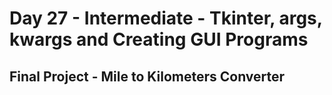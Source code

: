 # Day 27 - Intermediate - Tkinter, args, kwargs and Creating GUI Programs

## Final Project - Mile to Kilometers Converter
